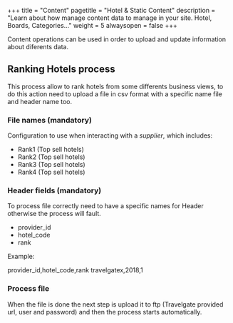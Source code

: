 +++
title = "Content"
pagetitle = "Hotel & Static Content"
description = "Learn about how manage content data to manage in your site. Hotel, Boards, Categories..."
weight = 5
alwaysopen = false
+++

Content operations can be used in order to upload and update information about diferents data.

## Ranking Hotels process

This process allow to rank hotels from some differents business views, to do this action need to upload a file in csv format with a specific name file and header name too.

### File names (mandatory)

Configuration to use when interacting with a _supplier_, which includes:

* Rank1 (Top sell hotels)
* Rank2 (Top sell hotels)
* Rank3 (Top sell hotels)
* Rank4 (Top sell hotels)

### Header fields (mandatory)

To process file correctly need to have a specific names for Header otherwise the process will fault.

* provider_id
* hotel_code
* rank

Example:

provider_id,hotel_code,rank
travelgatex,2018,1
 
### Process file

When the file is done the next step is upload it to ftp (Travelgate provided url, user and password) and then the process starts automatically.